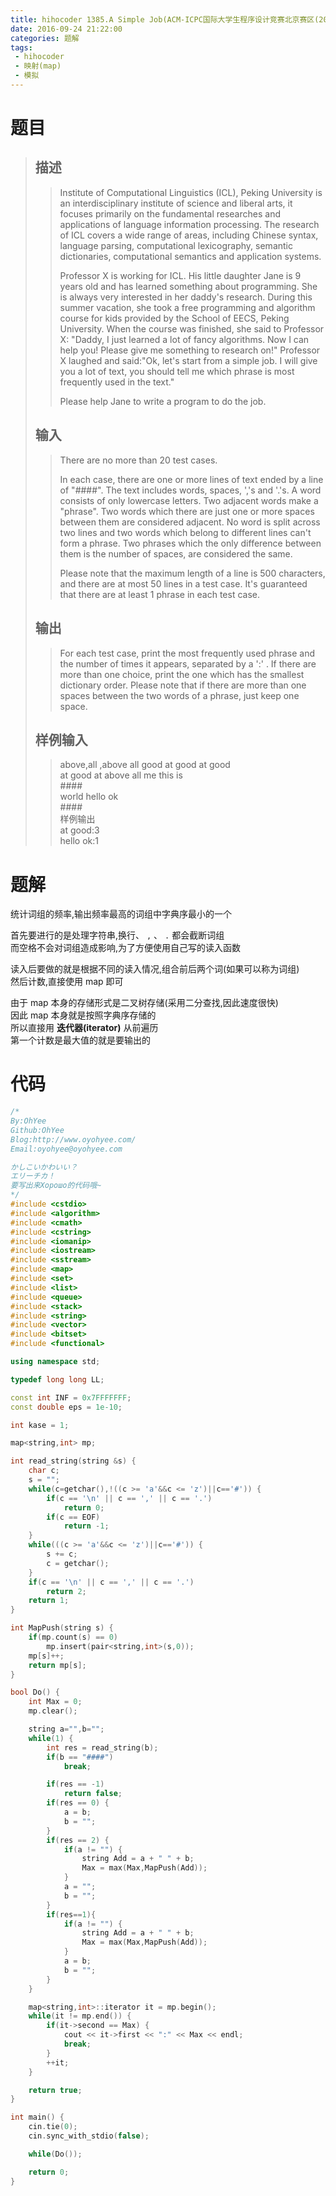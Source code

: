 ```yaml
---
title: hihocoder 1385.A Simple Job(ACM-ICPC国际大学生程序设计竞赛北京赛区(2016)网络赛)
date: 2016-09-24 21:22:00
categories: 题解
tags: 
 - hihocoder
 - 映射(map)
 - 模拟
---
```

# 题目
> ## 描述  
>> Institute of Computational Linguistics (ICL), Peking University is an interdisciplinary institute of science and liberal arts, it focuses primarily on the fundamental researches and applications of language information processing. The research of ICL covers a wide range of areas, including Chinese syntax, language parsing, computational lexicography, semantic dictionaries, computational semantics and application systems.  
>>   
>> Professor X is working for ICL. His little daughter Jane is 9 years old and has learned something about programming. She is always very interested in her daddy's research. During this summer vacation, she took a free programming and algorithm course for kids provided by the School of EECS, Peking University. When the course was finished, she said to Professor X: "Daddy, I just learned a lot of fancy algorithms. Now I can help you! Please give me something to research on!" Professor X laughed and said:"Ok, let's start from a simple job. I will give you a lot of text, you should tell me which phrase is most frequently used in the text."  
>>   
>> Please help Jane to write a program to do the job.  
>>  
>   
> ## 输入  
>> There are no more than 20 test cases.  
>>   
>> In each case, there are one or more lines of text ended by a line of "####". The text includes words, spaces, ','s and '.'s. A word consists of only lowercase letters. Two adjacent words make a "phrase". Two words which there are just one or more spaces between them are considered adjacent. No word is split across two lines and two words which belong to different lines can't form a phrase. Two phrases which the only difference between them is the number of spaces, are considered the same.  
>>   
>> Please note that the maximum length of a line is 500 characters, and there are at most 50 lines in a test case. It's guaranteed that there are at least 1 phrase in each test case.  
>>   
>  
> ## 输出  
>> For each test case, print the most frequently used phrase and the number of times it appears, separated by a ':' . If there are more than one choice, print the one which has the smallest dictionary order. Please note that if there are more than one spaces between the two words of a phrase, just keep one space.  
>>  
>   
> ## 样例输入  
>> above,all ,above all good at good at good  
>> at good at above all me this is  
>> \#\#\#\#  
>> world hello ok  
>> \#\#\#\#  
>> 样例输出  
>> at good:3  
>> hello ok:1  


# 题解
统计词组的频率,输出频率最高的词组中字典序最小的一个  

首先要进行的是处理字符串,换行、 `,` 、 `.` 都会截断词组  
而空格不会对词组造成影响,为了方便使用自己写的读入函数  

读入后要做的就是根据不同的读入情况,组合前后两个词(如果可以称为词组)  
然后计数,直接使用 map 即可  

由于 map 本身的存储形式是二叉树存储(采用二分查找,因此速度很快)  
因此 map 本身就是按照字典序存储的  
所以直接用 **迭代器(iterator)** 从前遍历  
第一个计数是最大值的就是要输出的  

# 代码
```cpp A Simple Job https://github.com/OhYee/ACM.github.io/blob/master/hihocoder/1385.%41%20%53%69%6D%70%6C%65%20%4A%6F%62.cpp 代码备份
/*
By:OhYee
Github:OhYee
Blog:http://www.oyohyee.com/
Email:oyohyee@oyohyee.com

かしこいかわいい？
エリーチカ！
要写出来Хорошо的代码哦~
*/
#include <cstdio>
#include <algorithm>
#include <cmath>
#include <cstring>
#include <iomanip>
#include <iostream>
#include <sstream>
#include <map>
#include <set>
#include <list>
#include <queue>
#include <stack>
#include <string>
#include <vector>
#include <bitset>
#include <functional>

using namespace std;

typedef long long LL;

const int INF = 0x7FFFFFFF;
const double eps = 1e-10;

int kase = 1;

map<string,int> mp;

int read_string(string &s) {
    char c;
    s = "";
    while(c=getchar(),!((c >= 'a'&&c <= 'z')||c=='#')) {
        if(c == '\n' || c == ',' || c == '.')
            return 0;
        if(c == EOF)
            return -1;
    }
    while(((c >= 'a'&&c <= 'z')||c=='#')) {
        s += c;
        c = getchar();
    }
    if(c == '\n' || c == ',' || c == '.')
        return 2;
    return 1;
}

int MapPush(string s) {
    if(mp.count(s) == 0)
        mp.insert(pair<string,int>(s,0));
    mp[s]++;
    return mp[s];
}

bool Do() {
    int Max = 0;
    mp.clear();

    string a="",b="";
    while(1) {
        int res = read_string(b);
        if(b == "####")
            break;

        if(res == -1)
            return false;
        if(res == 0) {
            a = b;
            b = "";
        } 
        if(res == 2) {
            if(a != "") {
                string Add = a + " " + b;
                Max = max(Max,MapPush(Add));
            }
            a = "";
            b = "";
        }
        if(res==1){
            if(a != "") {
                string Add = a + " " + b;
                Max = max(Max,MapPush(Add));
            }
            a = b;
            b = "";
        }
    }

    map<string,int>::iterator it = mp.begin();
    while(it != mp.end()) {
        if(it->second == Max) {
            cout << it->first << ":" << Max << endl;
            break;
        }
        ++it;
    }

    return true;
}

int main() {
    cin.tie(0);
    cin.sync_with_stdio(false);

    while(Do());

    return 0;
}
```